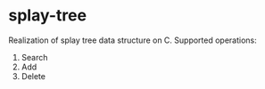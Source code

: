 # splay-tree
Realization of splay tree data structure on C.
Supported operations:
  1. Search
  2. Add
  3. Delete
